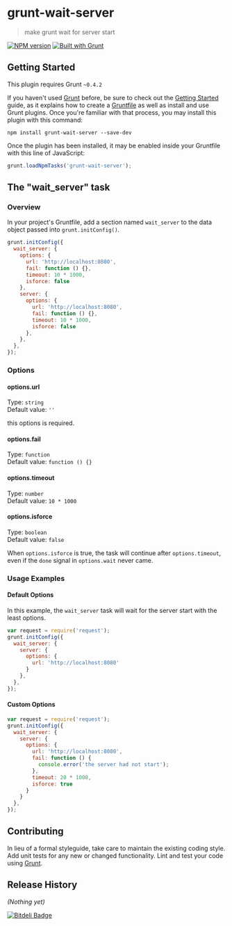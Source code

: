 # grunt-wait-server

> make grunt wait for server start

[![NPM version](https://badge.fury.io/js/grunt-wait-server.png)](http://badge.fury.io/js/grunt-wait-server)
[![Built with Grunt](https://cdn.gruntjs.com/builtwith.png)](http://gruntjs.com/)

## Getting Started
This plugin requires Grunt `~0.4.2`

If you haven't used [Grunt](http://gruntjs.com/) before, be sure to check out the [Getting Started](http://gruntjs.com/getting-started) guide, as it explains how to create a [Gruntfile](http://gruntjs.com/sample-gruntfile) as well as install and use Grunt plugins. Once you're familiar with that process, you may install this plugin with this command:

```shell
npm install grunt-wait-server --save-dev
```

Once the plugin has been installed, it may be enabled inside your Gruntfile with this line of JavaScript:

```js
grunt.loadNpmTasks('grunt-wait-server');
```

## The "wait_server" task

### Overview
In your project's Gruntfile, add a section named `wait_server` to the data object passed into `grunt.initConfig()`.

```js
grunt.initConfig({
  wait_server: {
    options: {
      url: 'http://localhost:8080',
      fail: function () {},
      timeout: 10 * 1000,
      isforce: false
    },
    server: {
      options: {
        url: 'http://localhost:8080',
        fail: function () {},
        timeout: 10 * 1000,
        isforce: false
      },
    },
  },
});
```

### Options

#### options.url  
Type: `string`  
Default value: `''`  

this options is required.  


#### options.fail  
Type: `function`  
Default value: `function () {}`  


#### options.timeout  
Type: `number`  
Default value: `10 * 1000`  


#### options.isforce  
Type: `boolean`  
Default value: `false`  

When `options.isforce` is true, 
the task will continue after `options.timeout`, 
even if the `done` signal in `options.wait` never came.  

### Usage Examples  

#### Default Options  
In this example, the `wait_server` task will wait for the server start with the least options.  

```js
var request = require('request');
grunt.initConfig({
  wait_server: {
    server: {
      options: {
        url: 'http://localhost:8080'
      }
    },
  },
});
```

#### Custom Options  

```js
var request = require('request');
grunt.initConfig({
  wait_server: {
    server: {
      options: {
        url: 'http://localhost:8080',
        fail: function () {
          console.error('the server had not start'); 
        },
        timeout: 20 * 1000,
        isforce: true
      }
    }
  },
});
```

## Contributing
In lieu of a formal styleguide, take care to maintain the existing coding style. Add unit tests for any new or changed functionality. Lint and test your code using [Grunt](http://gruntjs.com/).

## Release History
_(Nothing yet)_


[![Bitdeli Badge](https://d2weczhvl823v0.cloudfront.net/imyelo/grunt-wait-server/trend.png)](https://bitdeli.com/free "Bitdeli Badge")

